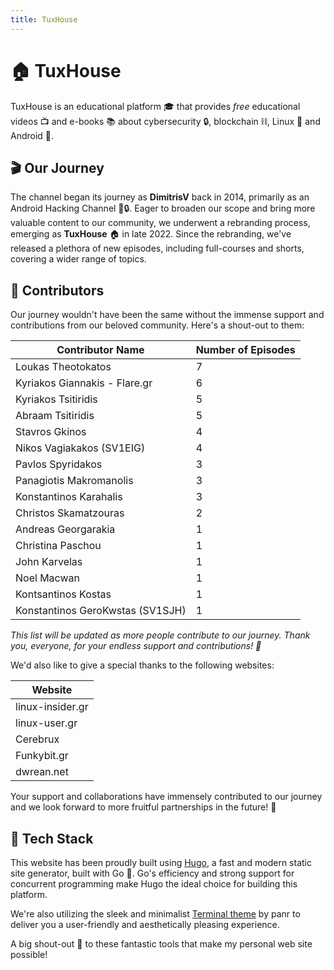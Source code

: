 ```yaml
---
title: TuxHouse
---
```


# 🏠 TuxHouse

TuxHouse is an educational platform 🎓 that provides *free* educational videos 📺 and e-books 📚 about cybersecurity 🔒, blockchain ⛓, Linux 🐧 and Android 📱.


## 🎬 Our Journey 

The channel began its journey as **DimitrisV** back in 2014, primarily as an Android Hacking Channel 📱🔒. Eager to broaden our scope and bring more valuable content to our community, we underwent a rebranding process, emerging as **TuxHouse** 🏠 in late 2022. Since the rebranding, we've released a plethora of new episodes, including full-courses and shorts, covering a wider range of topics.


## 🤝 Contributors 

Our journey wouldn't have been the same without the immense support and contributions from our beloved community. Here's a shout-out to them:

| Contributor Name | Number of Episodes |
| --- | --- |
| Loukas Theotokatos | 7 |
| Kyriakos Giannakis - Flare.gr | 6 |
| Kyriakos Tsitiridis | 5 |
| Abraam Tsitiridis | 5 |
| Stavros Gkinos | 4 |
| Nikos Vagiakakos (SV1EIG) | 4 |
| Pavlos Spyridakos | 3 |
| Panagiotis Makromanolis | 3 |
| Konstantinos Karahalis | 3 |
| Christos Skamatzouras | 2 |
| Andreas Georgarakia | 1 |
| Christina Paschou | 1 |
| John Karvelas | 1 |
| Noel Macwan | 1 |
| Kontsantinos Kostas | 1 |
| Konstantinos GeroKwstas (SV1SJH) | 1 |

_This list will be updated as more people contribute to our journey. Thank you, everyone, for your endless support and contributions! 🙏_

We'd also like to give a special thanks to the following websites:

| Website |
| --- |
| linux-insider.gr |
| linux-user.gr |
| Cerebrux |
| Funkybit.gr |
| dwrean.net |

Your support and collaborations have immensely contributed to our journey and we look forward to more fruitful partnerships in the future! 🚀

## 🚀 Tech Stack

This website has been proudly built using [Hugo](https://gohugo.io/), a fast and modern static site generator, built with Go 🚀. Go's efficiency and strong support for concurrent programming make Hugo the ideal choice for building this platform.

We're also utilizing the sleek and minimalist [Terminal theme](https://github.com/panr/hugo-theme-terminal) by panr to deliver you a user-friendly and aesthetically pleasing experience.

A big shout-out 🙌 to these fantastic tools that make my personal web site possible!


